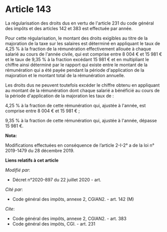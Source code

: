 # Article 143

La régularisation des droits dus en vertu de l'article 231 du code général des impôts et des articles 142 et 383 est
effectuée par année.

Pour cette régularisation, le montant des droits exigibles au titre de la majoration de la taxe sur les salaires est
déterminé en appliquant le taux de 4,25 % à la fraction de la rémunération effectivement allouée à chaque salarié au cours de
l'année civile, qui est comprise entre 8 004 € et 15 981 € et le taux de 9,35 % à la fraction excédant 15 981 € et en
multipliant le chiffre ainsi déterminé par le rapport qui existe entre le montant de la rémunération qui a été payée pendant
la période d'application de la majoration et le montant total de la rémunération annuelle.

Les droits dus ne peuvent toutefois excéder le chiffre obtenu en appliquant au montant de la rémunération dont chaque salarié
a bénéficié au cours de la période d'application de la majoration les taux de :

4,25 % à la fraction de cette rémunération qui, ajustée à l'année, est comprise entre 8 004 € et 15 981 € ;

9,35 % à la fraction de cette rémunération qui, ajustée à l'année, dépasse 15 981 €.

**Nota:**

Modifications effectuées en conséquence de l’article 2-I-2° a de la loi n° 2019-1479 du 28 décembre 2019.

**Liens relatifs à cet article**

_Modifié par_:

  - Décret n°2020-897 du 22 juillet 2020 - art.

_Cité par_:

  - Code général des impôts, annexe 2, CGIAN2. - art. 142 (M)

_Cite_:

  - Code général des impôts, annexe 2, CGIAN2. - art. 383
  - Code général des impôts, CGI. - art. 231

